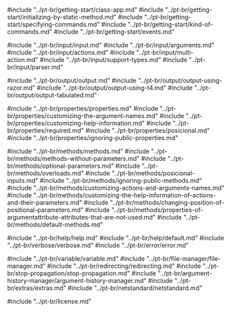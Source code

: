 # <anchor-set name="documentation" text="Documentação" />

<table-of-contents/>

#include "../pt-br/getting-start/class-app.md"
#include "../pt-br/getting-start/initializing-by-static-method.md"
#include "../pt-br/getting-start/specifying-commands.md"
#include "../pt-br/getting-start/kind-of-commands.md"
#include "../pt-br/getting-start/events.md"

#include "../pt-br/input/input.md"
#include "../pt-br/input/arguments.md"
#include "../pt-br/input/actions.md"
#include "../pt-br/input/multi-action.md"
#include "../pt-br/input/support-types.md"
#include "../pt-br/input/parser.md"

#include "../pt-br/output/output.md"
#include "../pt-br/output/output-using-razor.md"
#include "../pt-br/output/output-using-t4.md"
#include "../pt-br/output/output-tabulated.md"

#include "../pt-br/properties/properties.md"
#include "../pt-br/properties/customizing-the-argument-names.md"
#include "../pt-br/properties/customizing-help-information.md"
#include "../pt-br/properties/required.md"
#include "../pt-br/properties/posicional.md"
#include "../pt-br/properties/ignoring-public-properties.md"

#include "../pt-br/methods/methods.md"
#include "../pt-br/methods/methods-without-parameters.md"
#include "../pt-br/methods/optional-parameters.md"
#include "../pt-br/methods/overloads.md"
#include "../pt-br/methods/posicional-inputs.md"
#include "../pt-br/methods/ignoring-public-methods.md"
#include "../pt-br/methods/customizing-actions-and-arguments-names.md"
#include "../pt-br/methods/customizing-the-help-information-of-actions-and-their-parameters.md"
#include "../pt-br/methods/changing-position-of-positional-parameters.md"
#include "../pt-br/methods/properties-of-argumentattribute-attributes-that-are-not-used.md"
#include "../pt-br/methods/default-methods.md"

#include "../pt-br/help/help.md"
#include "../pt-br/help/default.md"
#include "../pt-br/verbose/verbose.md"
#include "../pt-br/error/error.md"

#include "../pt-br/variable/variable.md"
#include "../pt-br/file-manager/file-manager.md"
#include "../pt-br/redirecting/redirecting.md"
#include "../pt-br/stop-propagation/stop-propagation.md"
#include "../pt-br/argument-history-manager/argument-history-manager.md"
#include "../pt-br/extras/extras.md"
#include "../pt-br/netstandard/netstandard.md"

#include "../pt-br/license.md"